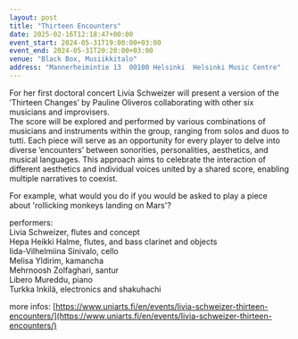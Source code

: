 ```yaml
---
layout: post
title: "Thirteen Encounters"
date: 2025-02-16T12:18:47+00:00
event_start: 2024-05-31T19:00:00+03:00
event_end: 2024-05-31T20:20:00+03:00
venue: "Black Box, Musiikkitalo"
address: "Mannerheimintie 13  00100 Helsinki  Helsinki Music Centre"
---
```


For her first doctoral concert Livia Schweizer will present a version of the ’Thirteen Changes’ by Pauline Oliveros collaborating with other six musicians and improvisers.  
The score will be explored and performed by various combinations of musicians and instruments within the group, ranging from solos and duos to tutti. Each piece will serve as an opportunity for every player to delve into diverse ’encounters’ between sonorities, personalities, aesthetics, and musical languages. This approach aims to celebrate the interaction of different aesthetics and individual voices united by a shared score, enabling multiple narratives to coexist.  
  
For example, what would you do if you would be asked to play a piece about 'rollicking monkeys landing on Mars'?   
  
performers:   
Livia Schweizer, flutes and concept   
Hepa Heikki Halme, flutes, and bass clarinet and objects  
Iida-Vilhelmiina Sinivalo, cello    
Melisa Yldirim, kamancha    
Mehrnoosh Zolfaghari, santur    
Libero Mureddu, piano   
Turkka Inkilä, electronics and shakuhachi   
  
more infos: [https://www.uniarts.fi/en/events/livia-schweizer-thirteen-encounters/](https://www.uniarts.fi/en/events/livia-schweizer-thirteen-encounters/)
